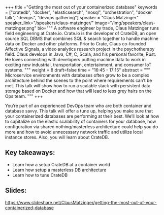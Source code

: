 +++
title ="Getting the most out of your containerized database"
keywords = ["cratedb", "docker", "elasticsearch", "nosql", "orchestration",  "docker talk", "devops", "devops gathering"]
speaker = "Claus Matzinger"
speaker_link="/speakers/claus-matzinger/"
image="/img/speakers/claus-matzinger.png"
bio="""
A software engineer by trade, Claus Matzinger runs field engineering at Crate.io. Crate.io is the developer of CrateDB, an open source SQL DBMS that combines SQL & search together to handle machine data on Docker and other platforms. Prior to Crate, Claus co-founded Affective Signals, a video analytics research project in the psychotherapy field. Claus develops in Java, C#, C, Scala, and his personal favorite, Rust. He loves connecting with developers putting machine data to work in exciting new industrial, transportation, entertainment, and consumer IoT systems.
"""
weight = 8
draft=false
time = "16:45 - 17:15"
abstract = """
Microservice environments with databases often grow to be a complex architecture behind the scenes to the point where requirements can’t be met. This talk will show how to run a scalable stack with persistent data storage based on Docker and how that will lead to less grey hairs on the Ops team.
"""
+++

You’re part of an experienced DevOps team who are both container and database savvy. This talk will offer a tune up, helping you make sure that your containerized databases are performing at their best. We’ll look at how to capitalize on the elastic scalability of containers for your database, how configuration via shared nothing/masterless architecture could help you do more and how to avoid unnecessary network traffic and utilize local instance stores. Also, you will learn about CrateDB.

## Key takeaways:

* Learn how a setup CrateDB at a container world
* Learn how setup a masterless DB architecture
* Learn how to tune CrateDB

## Slides:

https://www.slideshare.net/ClausMatzinger/getting-the-most-out-of-your-containerized-database
